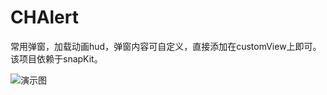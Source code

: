 # CHAlert
常用弹窗，加载动画hud，弹窗内容可自定义，直接添加在customView上即可。该项目依赖于snapKit。



![演示图](CHAlert/QQ20180904-141116-HD.gif)